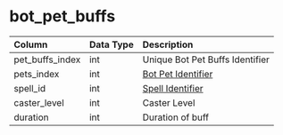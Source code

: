 # bot\_pet\_buffs

| Column | Data Type | Description |
| :--- | :--- | :--- |
| pet\_buffs\_index | int | Unique Bot Pet Buffs Identifier |
| pets\_index | int | [Bot Pet Identifier](bot_pets.md) |
| spell\_id | int | [Spell Identifier](https://github.com/EQEmu/docs-db-schema/tree/e0eb157dbf5563b03c0faf391abc87ec69239f4a/docs/schema/categories/bots/spells_new.md) |
| caster\_level | int | Caster Level |
| duration | int | Duration of buff |

